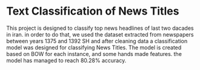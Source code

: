 # Text Classification of News Titles
This project is designed to classify top news headlines of last two dacades in iran. 
in order to do that, we used the dataset extracted from newspapers between years 1375 and 1392 SH and after cleaning data
a classification model was designed for classifying News Titles.
The model is created based on BOW for each instance, and some hands made features. 
the model has managed to reach 80.28% accuracy.

